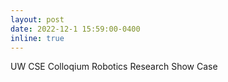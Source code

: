 ```yaml
---
layout: post
date: 2022-12-1 15:59:00-0400
inline: true
---
```


UW CSE Colloqium Robotics Research Show Case